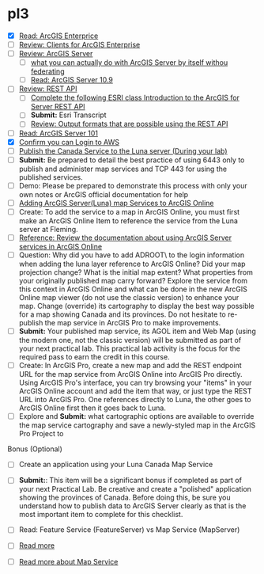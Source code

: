 # pl3

- [X] [Read: ArcGIS Enterprice ](https://enterprise.arcgis.com/en/get-started/latest/windows/what-is-arcgis-enterprise-.htm) 
- [ ] [Review: Clients for ArcGIS Enterprise](https://enterprise.arcgis.com/en/get-started/latest/windows/portal-clients.htm)
- [ ] [Review: ArcGIS Server](https://enterprise.arcgis.com/en/server/latest/get-started/windows/what-is-arcgis-for-server-.htm)
    - [ ] [what you can actually do with ArcGIS Server by itself withou federating](https://enterprise.arcgis.com/en/server/latest/get-started/windows/what-s-included-with-arcgis-server.htm)
    - [ ] [Read:  ArcGIS Server 10.9](https://www.esri.com/arcgis-blog/products/arcgis-enterprise/announcements/removal-of-arcmap-based-runtime-from-arcgis-enterprise/)
- [ ] [Review: REST API]( https://developers.arcgis.com/rest/services-reference/get-started-with-the-services-directory.htm)
    - [ ] [Complete the following ESRI class Introduction to the ArcGIS for Server REST API](https://www.esri.com/training/catalog/57630436851d31e02a43f16a/)
    - [ ] <b>Submit:</b> Esri Transcript
    - [ ] [Review: Output formats that are possible using the REST API](https://developers.arcgis.com/rest/services-reference/output-formats.htm)
- [ ] [Read: ArcGIS Server 101](https://www.esri.com/about/newsroom/arcuser/arcgis-for-server-101/)
- [X] [Confirm you can Login to AWS](https://console.aws.amazon.com/console/home?region=us-east-1)
- [ ] [Publish the Canada Service to the Luna server (During your lab)](https://www.youtube.com/watch?v=nIRlZN9ECwY)
- [ ] <b>Submit:</b> Be prepared to detail the best practice of using 6443 only to publish and administer map services and TCP 443 for using the published services. 
- [ ] Demo: Please be prepared to demonstrate this process with only your own notes or ArcGIS official documentation for help
- [ ] [Adding ArcGIS Server(Luna) map Services to ArcGIS Online](https://luna.flemingcollege.ca/arcgis/rest/login?redirect=https%3A//luna.flemingcollege.ca/arcgis/rest/services/DemoMapExample/MapServer/0)
- [ ] Create: To add the service to a map in ArcGIS Online, you must first make an ArcGIS Online Item to reference the service from the Luna server at Fleming.
- [ ] [Reference: Review the documentation about using ArcGIS Server services in ArcGIS Online](https://doc.arcgis.com/en/arcgis-online/reference/arcgis-server-services.htm)
- [ ] Question: Why did you have to add ADROOT\ to the login information when adding the luna layer reference to ArcGIS Online? Did your map projection change? What is the initial map extent? What properties from your originally published map carry forward? Explore the service from this context in ArcGIS Online and what can be done in the new ArcGIS Online map viewer (do not use the classic version) to enhance your map. Change (override) its cartography to display the best way possible for a map showing Canada and its provinces. Do not hesitate to re-publish the map service in ArcGIS Pro to make improvements.
- [ ] <b>Submit:</b> Your published map service, its AGOL item and Web Map (using the modern one, not the classic version) will be submitted as part of your next practical lab. This practical lab activity is the focus for the required pass to earn the credit in this course.
- [ ] Create: In ArcGIS Pro, create a new map and add the REST endpoint URL for the map service from ArcGIS Online into ArcGIS Pro directly. Using ArcGIS Pro's interface, you can try browsing your "items" in your ArcGIS Online account and add the item that way, or just type the REST URL into ArcGIS Pro. One references directly to Luna, the other goes to ArcGIS Online first then it goes back to Luna.
- [ ] Explore and <b>Submit:</b> what cartographic options are available to override the map service cartography and save a newly-styled map in the ArcGIS Pro Project to 

Bonus (Optional)
- [ ] Create an application using your Luna Canada Map Service
- [ ] <b>Submit:</b>: This item will be a significant bonus if completed as part of your next Practical Lab. Be creative and create a "polished" application showing the provinces of Canada. Before doing this, be sure you understand how to publish data to ArcGIS Server clearly as that is the most important item to complete for this checklist. 

- [ ] Read: Feature Service (FeatureServer) vs Map Service (MapServer)
- [ ] [Read more](https://enterprise.arcgis.com/en/server/latest/publish-services/windows/what-is-a-feature-service-.htm)
- [ ] [Read more about Map Service]( https://enterprise.arcgis.com/en/server/latest/publish-services/windows/what-is-a-map-service.htm)
